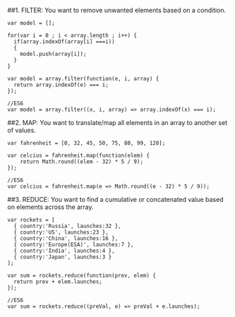 ##1. FILTER: You want to remove unwanted elements based on a condition.

    var model = [];

    for(var i = 0 ; i < array.length ; i++) {
      if(array.indexOf(array[i] ===i))
      {
        model.push(array[i]);
      }
    }

    var model = array.filter(function(e, i, array) {
      return array.indexOf(e) === i;
    });
    
    //ES6
    var model = array.filter((x, i, array) => array.indexOf(x) === i);


##2. MAP: You want to translate/map all elements in an array to another set of values.

    var fahrenheit = [0, 32, 45, 50, 75, 80, 99, 120];

    var celcius = fahrenheit.map(function(elem) {
        return Math.round((elem - 32) * 5 / 9);
    });
    
    //ES6
    var celcius = fahrenheit.map(e => Math.round((e - 32) * 5 / 9));


##3. REDUCE: You want to find a cumulative or concatenated value based on elements across the array.

    var rockets = [
      { country:'Russia', launches:32 },
      { country:'US', launches:23 },
      { country:'China', launches:16 },
      { country:'Europe(ESA)', launches:7 },
      { country:'India', launches:4 },
      { country:'Japan', launches:3 }
    ];

    var sum = rockets.reduce(function(prev, elem) {
      return prev + elem.launches;
    });

    //ES6
    var sum = rockets.reduce((preVal, e) => preVal + e.launches);
